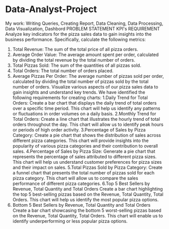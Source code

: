  # Data-Analyst-Project
My work: Writing Queries, Creating Report, Data Cleaning, Data Processing, Data Visualization, Dashbord
PROBLEM STATEMENT 
KPI's REQUIREMENT
Analyze key indicators for the pizza sales data to gain insights into the business performance. Specifically, calculate the following metrics: 
1. Total Revenue: The sum of the total price of all pizza orders.
2. Average Order Value: The average amount spent per order, calculated by dividing the total revenue by the total number of orders.
3. Total Pizzas Sold: The sum of the quantities of all pizzas sold.
4. Total Orders: The total number of orders placed.
5. Average Pizzas Per Order: The average number of pizzas sold per order, calculated by dividing the total number of pizzas sold by the total number of orders.
Visualize various aspects of our pizza sales data to gain insights and understand key trends. We have identified the following requirements for creating charts: 
1.Daily Trend for Total Orders: Create a bar chart that displays the daily trend of total orders over a specific time period. This chart will help us identify any patterns or fluctuations in order volumes on a daily basis.
2.Monthly Trend for Total Orders: Create a line chart that illustrates the hourly trend of total orders throughout the day. This chart will allow us to identify peak hours or periods of high order activity.
3.Percentage of Sales by Pizza Category: Create a pie chart that shows the distribution of sales across different pizza categories. This chart will provide insights into the popularity of various pizza categories and their contribution to overall sales.
4.Percentage of Sales by Pizza Size: Generate a pie chart that represents the percentage of sales attributed to different pizza sizes. This chart will help us understand customer preferences for pizza sizes and their impact on sales. 
5.Total Pizzas Sold by Pizza Category: Create a funnel chart that presents the total number of pizzas sold for each pizza category. This chart will allow us to compare the sales performance of different pizza categories. 
6.Top 5 Best Sellers by Revenue, Total Quantity and Total Orders Create a bar chart highlighting the top 5 best-selling pizzas based on the Revenue, Total Quantity, Total Orders. This chart will help us identify the most popular pizza options. 
7. Bottom 5 Best Sellers by Revenue, Total Quantity and Total Orders Create a bar chart showcasing the bottom 5 worst-selling pizzas based on the Revenue, Total Quantity, Total Orders. This chart will enable us to identify underperforming or less popular pizza options.
